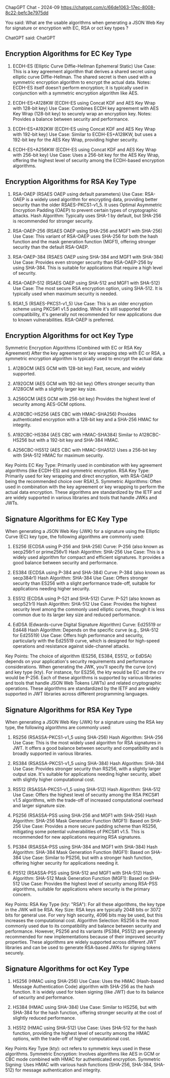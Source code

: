 ChapGPT Chat - 2024-09
https://chatgpt.com/c/66de1063-17ec-8008-8c22-befc3e7975dd

You said:
What are the usable algorithms when generating a JSON Web Key for signature or encryption with EC, RSA or oct key types ?

ChatGPT said:
ChatGPT

## Encryption Algorithms for EC Key Type

1. ECDH-ES (Elliptic Curve Diffie-Hellman Ephemeral Static)
Use Case: This is a key agreement algorithm that derives a shared secret using elliptic curve Diffie-Hellman. The shared secret is then used with a symmetric encryption algorithm to encrypt the actual data.
Notes: ECDH-ES itself doesn't perform encryption; it is typically used in conjunction with a symmetric encryption algorithm like AES.

2. ECDH-ES+A128KW (ECDH-ES using Concat KDF and AES Key Wrap with 128-bit key)
Use Case: Combines ECDH key agreement with AES Key Wrap (128-bit key) to securely wrap an encryption key.
Notes: Provides a balance between security and performance.

3. ECDH-ES+A192KW (ECDH-ES using Concat KDF and AES Key Wrap with 192-bit key)
Use Case: Similar to ECDH-ES+A128KW, but uses a 192-bit key for the AES Key Wrap, providing higher security.

4. ECDH-ES+A256KW (ECDH-ES using Concat KDF and AES Key Wrap with 256-bit key)
Use Case: Uses a 256-bit key for the AES Key Wrap, offering the highest level of security among the ECDH-based encryption algorithms.

## Encryption Algorithms for RSA Key Type

1. RSA-OAEP (RSAES OAEP using default parameters)
Use Case: RSA-OAEP is a widely used algorithm for encrypting data, providing better security than the older RSAES-PKCS1-v1_5. It uses Optimal Asymmetric Encryption Padding (OAEP) to prevent certain types of cryptographic attacks.
Hash Algorithm: Typically uses SHA-1 by default, but SHA-256 is recommended for stronger security.

2. RSA-OAEP-256 (RSAES OAEP using SHA-256 and MGF1 with SHA-256)
Use Case: This variant of RSA-OAEP uses SHA-256 for both the hash function and the mask generation function (MGF1), offering stronger security than the default RSA-OAEP.

3. RSA-OAEP-384 (RSAES OAEP using SHA-384 and MGF1 with SHA-384)
Use Case: Provides even stronger security than RSA-OAEP-256 by using SHA-384. This is suitable for applications that require a high level of security.

4. RSA-OAEP-512 (RSAES OAEP using SHA-512 and MGF1 with SHA-512)
Use Case: The most secure RSA encryption option, using SHA-512. It is typically used when maximum security is needed.

5. RSA1_5 (RSAES-PKCS1-v1_5)
Use Case: This is an older encryption scheme using PKCS#1 v1.5 padding. While it's still supported for compatibility, it's generally not recommended for new applications due to known vulnerabilities. RSA-OAEP is preferred.

## Encryption Algorithms for oct Key Type

Symmetric Encryption Algorithms (Combined with EC or RSA Key Agreement)
After the key agreement or key wrapping step with EC or RSA, a symmetric encryption algorithm is typically used to encrypt the actual data:

1. A128GCM (AES GCM with 128-bit key)
Fast, secure, and widely supported.

2. A192GCM (AES GCM with 192-bit key)
Offers stronger security than A128GCM with a slightly larger key size.

3. A256GCM (AES GCM with 256-bit key)
Provides the highest level of security among AES-GCM options.

4. A128CBC-HS256 (AES CBC with HMAC-SHA256)
Provides authenticated encryption with a 128-bit key and a SHA-256 HMAC for integrity.

5. A192CBC-HS384 (AES CBC with HMAC-SHA384)
Similar to A128CBC-HS256 but with a 192-bit key and SHA-384 HMAC.

6. A256CBC-HS512 (AES CBC with HMAC-SHA512)
Uses a 256-bit key with SHA-512 HMAC for maximum security.

Key Points
EC Key Type: Primarily used in combination with key agreement algorithms (like ECDH-ES) and symmetric encryption.
RSA Key Type: Primarily used for key wrapping and direct encryption, with RSA-OAEP being the recommended choice over RSA1_5.
Symmetric Algorithms: Often used in combination with the key agreement or key wrapping to perform the actual data encryption.
These algorithms are standardized by the IETF and are widely supported in various libraries and tools that handle JWKs and JWTs.

## Signature Algorithms for EC Key Type

When generating a JSON Web Key (JWK) for a signature using the Elliptic Curve (EC) key type, the following algorithms are commonly used:

1. ES256 (ECDSA using P-256 and SHA-256)
Curve: P-256 (also known as secp256r1 or prime256v1)
Hash Algorithm: SHA-256
Use Case: This is a widely used algorithm for compact and efficient signatures. It provides a good balance between security and performance.

2. ES384 (ECDSA using P-384 and SHA-384)
Curve: P-384 (also known as secp384r1)
Hash Algorithm: SHA-384
Use Case: Offers stronger security than ES256 with a slight performance trade-off, suitable for applications needing higher security.

3. ES512 (ECDSA using P-521 and SHA-512)
Curve: P-521 (also known as secp521r1)
Hash Algorithm: SHA-512
Use Case: Provides the highest security level among the commonly used elliptic curves, though it is less common due to its larger key size and reduced performance.

4. EdDSA (Edwards-curve Digital Signature Algorithm)
Curve: Ed25519 or Ed448
Hash Algorithm: Depends on the specific curve (e.g., SHA-512 for Ed25519)
Use Case: Offers high performance and security, particularly with the Ed25519 curve, which is designed for high-speed operations and resistance against side-channel attacks.

Key Points:
The choice of algorithm (ES256, ES384, ES512, or EdDSA) depends on your application's security requirements and performance considerations.
When generating the JWK, you'll specify the curve (crv) and key type (kty). For instance, for ES256, the kty would be EC and the crv would be P-256.
Each of these algorithms is supported by various libraries and tools that handle JSON Web Tokens (JWTs) and related cryptographic operations.
These algorithms are standardized by the IETF and are widely supported in JWT libraries across different programming languages.

## Signature Algorithms for RSA Key Type

When generating a JSON Web Key (JWK) for a signature using the RSA key type, the following algorithms are commonly used:

1. RS256 (RSASSA-PKCS1-v1_5 using SHA-256)
Hash Algorithm: SHA-256
Use Case: This is the most widely used algorithm for RSA signatures in JWT. It offers a good balance between security and compatibility and is broadly supported in various libraries.

2. RS384 (RSASSA-PKCS1-v1_5 using SHA-384)
Hash Algorithm: SHA-384
Use Case: Provides stronger security than RS256, with a slightly larger output size. It's suitable for applications needing higher security, albeit with slightly higher computational cost.

3. RS512 (RSASSA-PKCS1-v1_5 using SHA-512)
Hash Algorithm: SHA-512
Use Case: Offers the highest level of security among the RSA PKCS#1 v1.5 algorithms, with the trade-off of increased computational overhead and larger signature size.

4. PS256 (RSASSA-PSS using SHA-256 and MGF1 with SHA-256)
Hash Algorithm: SHA-256
Mask Generation Function (MGF1): Based on SHA-256
Use Case: Provides a more secure padding scheme than RS256, mitigating some potential vulnerabilities of PKCS#1 v1.5. This is recommended for new applications requiring RSA signatures.

5. PS384 (RSASSA-PSS using SHA-384 and MGF1 with SHA-384)
Hash Algorithm: SHA-384
Mask Generation Function (MGF1): Based on SHA-384
Use Case: Similar to PS256, but with a stronger hash function, offering higher security for applications needing it.

6. PS512 (RSASSA-PSS using SHA-512 and MGF1 with SHA-512)
Hash Algorithm: SHA-512
Mask Generation Function (MGF1): Based on SHA-512
Use Case: Provides the highest level of security among RSA-PSS algorithms, suitable for applications where security is the primary concern.

Key Points:
RSA Key Type (kty: "RSA"): For all these algorithms, the key type in the JWK will be RSA.
Key Size: RSA keys are typically 2048 bits or 3072 bits for general use. For very high security, 4096 bits may be used, but this increases the computational cost.
Algorithm Selection: RS256 is the most commonly used due to its compatibility and balance between security and performance. However, PS256 and its variants (PS384, PS512) are generally recommended for new implementations because of their improved security properties.
These algorithms are widely supported across different JWT libraries and can be used to generate RSA-based JWKs for signing tokens securely.

## Signature Algorithms for oct Key Type

1. HS256 (HMAC using SHA-256)
Use Case: Uses the HMAC (Hash-based Message Authentication Code) algorithm with SHA-256 as the hash function. It is widely used for token signing (like JWT) due to its balance of security and performance.

2. HS384 (HMAC using SHA-384)
Use Case: Similar to HS256, but with SHA-384 for the hash function, offering stronger security at the cost of slightly reduced performance.

3. HS512 (HMAC using SHA-512)
Use Case: Uses SHA-512 for the hash function, providing the highest level of security among the HMAC options, with the trade-off of higher computational cost.

Key Points
Key Type (kty): oct refers to symmetric keys used in these algorithms.
Symmetric Encryption: Involves algorithms like AES in GCM or CBC mode combined with HMAC for authenticated encryption.
Symmetric Signing: Uses HMAC with various hash functions (SHA-256, SHA-384, SHA-512) for message authentication and integrity.